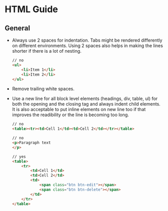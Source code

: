# HTML Guide

## General

- Always use 2 spaces for indentation. Tabs might be rendered differently on different environments. Using 2 spaces also helps in making the lines shorter if there is a lot of nesting.
	```html
	// no
	<ul>
		<li>Item 1</li>
		<li>Item 2</li>
	</ul>
	```
- Remove trailing white spaces.

- Use a new line for all block level elements (headings, div, table, ul) for both the opening and the closing tag and always indent child elements. It is also acceptable to put inline elements on new line too if that improves the readibility or the line is becoming too long.
	```html
	// no
	<table><tr><td>Cell 1</td><td>Cell 2</td></tr></table>

	// no
	<p>Paragraph text
	</p>

	// yes
	<table>
		<tr>
			<td>Cell 1</td>
			<td>Cell 2</td>
			<td>
				<span class="btn btn-edit"></span>
				<span class="btn btn-delete"></span>
			</td>
		</tr>
	</table>
	```